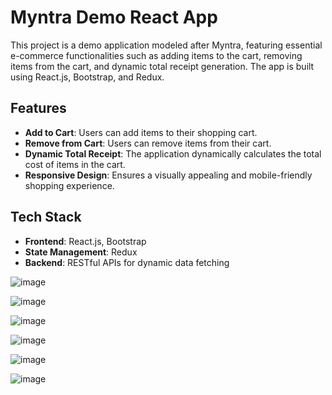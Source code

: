 # Myntra Demo React App

This project is a demo application modeled after Myntra, featuring essential e-commerce functionalities such as adding items to the cart, removing items from the cart, and dynamic total receipt generation. The app is built using React.js, Bootstrap, and Redux.

## Features

- **Add to Cart**: Users can add items to their shopping cart.
- **Remove from Cart**: Users can remove items from their cart.
- **Dynamic Total Receipt**: The application dynamically calculates the total cost of items in the cart.
- **Responsive Design**: Ensures a visually appealing and mobile-friendly shopping experience.

## Tech Stack

- **Frontend**: React.js, Bootstrap
- **State Management**: Redux
- **Backend**: RESTful APIs for dynamic data fetching



![image](https://github.com/user-attachments/assets/914698e9-0e41-4b75-a4ae-be377a63567d)


![image](https://github.com/user-attachments/assets/d31d386f-5ff7-4d63-9dcf-425cdc52295d)


![image](https://github.com/user-attachments/assets/311076ab-736c-4e95-8ad8-34bcbeb8b654)


![image](https://github.com/user-attachments/assets/28519298-4523-4b2c-b5ae-11a0d1637400)

![image](https://github.com/user-attachments/assets/1f3a6f38-efec-417f-8258-e4960db28c75)

![image](https://github.com/user-attachments/assets/1c626208-a7f6-4308-9940-4d504c80e1e0)






